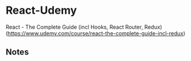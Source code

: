 # React-Udemy
React - The Complete Guide (incl Hooks, React Router, Redux)
(https://www.udemy.com/course/react-the-complete-guide-incl-redux)

## Notes
